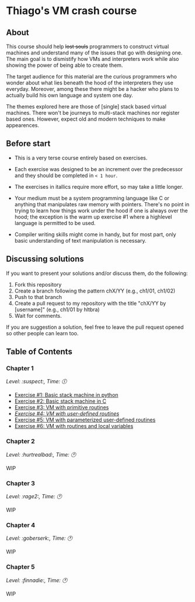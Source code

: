 # Thiago's VM crash course


## About

This course should help ~~lost souls~~ programmers to construct virtual
machines and understand many of the issues that go with designing one. The
main goal is to dismistify how VMs and interpreters work while also showing
the power of being able to create them.

The target audience for this material are the curious programmers who wonder
about what lies beneath the hood of the interpreters they use
everyday. Moreover, among these there might be a hacker who plans to actually
build his own language and system one day.

The themes explored here are those of [single] stack based virtual
machines. There won't be journeys to multi-stack machines nor register based
ones. However, expect old and modern techniques to make appearences.

## Before start

- This is a very terse course entirely based on exercises.

- Each exercise was designed to be an increment over the predecessor and they
  should be completed in `< 1 hour`.

- The exercises in itallics require more effort, so may take a little longer.

- Your medium must be a system programming language like C or anything that
  manipulates raw memory with pointers. There's no point in trying to learn
  how things work under the hood if one is always over the hood; the exception
  is the warm up exercise #1 where a highlevel language is permitted to be
  used.

- Compiler writing skills might come in handy, but for most part, only basic
  understanding of text manipulation is necessary.


## Discussing solutions

If you want to present your solutions and/or discuss them, do the following:

1. Fork this repository
2. Create a branch following the pattern chX/YY (e.g., ch1/01, ch1/02)
3. Push to that branch
4. Create a pull request to my repository with the title "chX/YY by [username]" (e.g., ch1/01 by hltbra)
5. Wait for comments.

If you are suggestion a solution, feel free to leave the pull request opened
so other people can learn too.

## Table of Contents

### Chapter 1
*Level: :suspect:, Time: :clock6:*

- [Exercise #1: Basic stack machine in python](exercises/ch1/exercise_01.md)
- [Exercise #2: Basic stack machine in C](exercises/ch1/exercise_02.md)
- [Exercise #3: VM with primitive routines](exercises/ch1/exercise_03.md)
- *[Exercise #4: VM with user-defined routines](exercises/ch1/exercise_04.md)*
- [Exercise #5: VM with parameterized user-defined routines](exercises/ch1/exercise_05.md)
- [Exercise #6: VM with routines and local variables](exercises/ch1/exercise_06.md)


### Chapter 2
*Level: :hurtrealbad:, Time: :clock1:*

WIP

### Chapter 3
*Level: :rage2:, Time: :clock1:*

WIP

### Chapter 4
*Level: :goberserk:, Time: :clock1:*

WIP

### Chapter 5
*Level: :finnadie:, Time: :clock1:*

WIP
